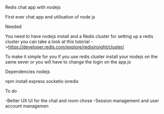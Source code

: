 Redis chat app with nodejs

First ever chat app and utilisation of node js


Needed

You need to have nodejs install and a Redis cluster for setting up a redis cluster you can take a look at this tutorial
->https://developer.redis.com/explore/redisinsight/cluster/

To make it simple for you if you use redis cluster install your nodejs on the same sever or you will have to change the login on the app.js

Dependencies nodejs

npm install express socketio ioredis

To do

-Better UX UI for the chat and room chose
-Session management and user account managemen
